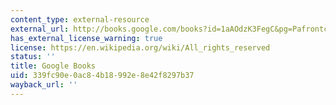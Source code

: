 ```yaml
---
content_type: external-resource
external_url: http://books.google.com/books?id=1aAOdzK3FegC&pg=Pafrontcover
has_external_license_warning: true
license: https://en.wikipedia.org/wiki/All_rights_reserved
status: ''
title: Google Books
uid: 339fc90e-0ac8-4b18-992e-8e42f8297b37
wayback_url: ''
---
```

